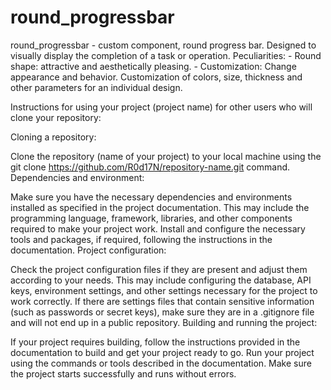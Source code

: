# round_progressbar
round_progressbar - custom component, round progress bar. Designed to visually display the completion of a task or operation.  Peculiarities: - Round shape: attractive and aesthetically pleasing. - Customization: Change appearance and behavior. Customization of colors, size, thickness and other parameters for an individual design.

Instructions for using your project (project name) for other users who will clone your repository:

Cloning a repository:

Clone the repository (name of your project) to your local machine using the git clone https://github.com/R0d17N/repository-name.git command.
Dependencies and environment:

Make sure you have the necessary dependencies and environments installed as specified in the project documentation. This may include the programming language, framework, libraries, and other components required to make your project work.
Install and configure the necessary tools and packages, if required, following the instructions in the documentation.
Project configuration:

Check the project configuration files if they are present and adjust them according to your needs. This may include configuring the database, API keys, environment settings, and other settings necessary for the project to work correctly.
If there are settings files that contain sensitive information (such as passwords or secret keys), make sure they are in a .gitignore file and will not end up in a public repository.
Building and running the project:

If your project requires building, follow the instructions provided in the documentation to build and get your project ready to go.
Run your project using the commands or tools described in the documentation. Make sure the project starts successfully and runs without errors.
